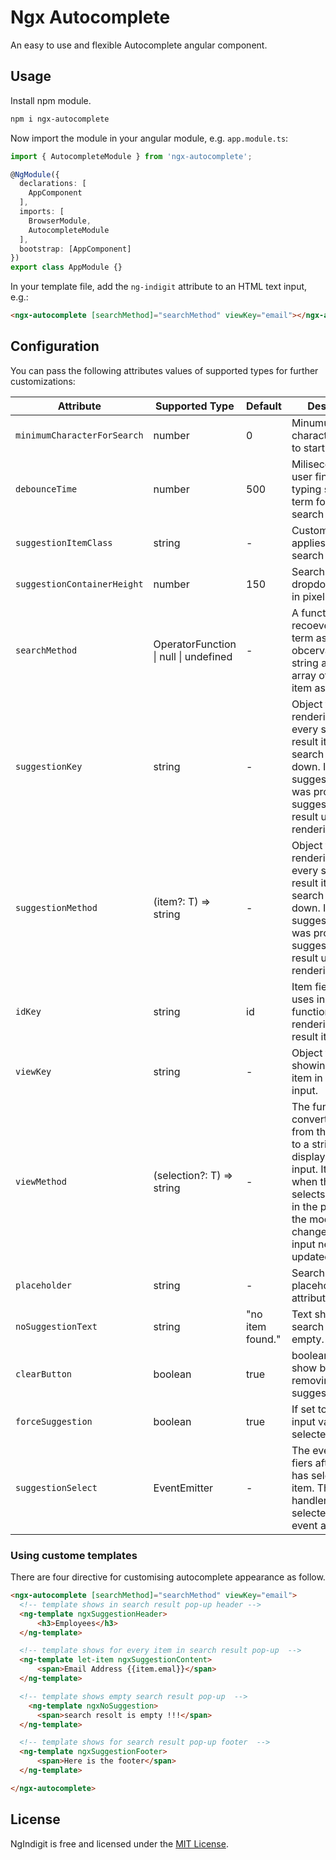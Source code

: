 # Ngx Autocomplete

An easy to use and flexible Autocomplete angular component.

## Usage

Install npm module.

```bash
npm i ngx-autocomplete
```
Now import the module in your angular module, e.g. ``app.module.ts``:

```ts
import { AutocompleteModule } from 'ngx-autocomplete';

@NgModule({
  declarations: [
    AppComponent
  ],
  imports: [
    BrowserModule,
    AutocompleteModule
  ],
  bootstrap: [AppComponent]
})
export class AppModule {}
```
In your template file, add the ``ng-indigit`` attribute to an HTML text input, e.g.:

```html
<ngx-autocomplete [searchMethod]="searchMethod" viewKey="email"></ngx-autocomplete>
```

## Configuration

You can pass the following attributes values of supported types for further customizations:

<table>
<thead>
<tr>
<th>Attribute</th>
<th>Supported Type</th>
<th>Default</th>
<th>Description</th>
</tr>
</thead>
<tbody>
  
  <tr>
    <td>
      <code>minimumCharacterForSearch</code>
    </td>
    <td>
      number
    </td>
    <td>
      0
    </td>
    <td style="vertical-align: top;">
      Minumum character needs to start searching.
    </td>
  </tr>

  <tr>
    <td><code>debounceTime</code></td>
    <td>number</td>
    <td>500</td>
    <td style="vertical-align: top;">
          Miliseconds after user finished typing search term 
      for triggering search method
        </td>
  </tr>

  <tr>
    <td>
      <code>suggestionItemClass</code>
    </td>
    <td>string</td>
    <td>-</td>
    <td style="vertical-align: top;">
      Custom CSS class applies tp every search result item.
    </td>
 </tr>

  <tr>
    <td>
      <code>suggestionContainerHeight</code>
    </td>
    <td>number</td>
    <td>150</td>
    <td style="vertical-align: top;">
      Search result dropdown height in pixell.
    </td>
  </tr>

  <tr>
    <td>
      <code>searchMethod</code>
    </td>
    <td>
        OperatorFunction<string, T[]> | null | undefined</td>
    <td>-</td>
    <td style="vertical-align: top;">
      A function wich recoeves search term as an obcervable of string and returns array of search item as result.
    </td>
  </tr>

  <tr>
    <td>
      <code>suggestionKey</code>
    </td>
    <td>string</td>
    <td>-</td>
    <td style="vertical-align: top;">
        Object field for rendering for every search result item in search result drop down.
        If suggestionMethod was provided, suggestionMethod result uses for rendering item.
    </td>
  </tr>

  <tr>
    <td>
      <code>suggestionMethod</code>
    </td>
    <td>(item?: T) => string</td>
    <td>-</td>
    <td style="vertical-align: top;">
        Object field for rendering for every search result item in search result drop down.
        If suggestionMethod was provided, suggestionMethod result uses for rendering item.
    </td>
  </tr>

  <tr>
    <td>
      <code>idKey</code>
    </td>
    <td>string</td>
    <td>id</td>
    <td style="vertical-align: top;">
        Item field name uses in track by function for rendering search result items.
    </td>
  </tr>

  <tr>
    <td>
      <code>viewKey</code>
    </td>
    <td>string</td>
    <td>-</td>
    <td style="vertical-align: top;">
        Object field for showing selected item in search input.
    </td>
  </tr>

  <tr>
    <td>
      <code>viewMethod</code>
    </td>
    <td>(selection?: T) => string</td>
    <td>-</td>
    <td style="vertical-align: top;">
        The function that converts an item from the result list to a string to display in the input.
        It is called when the user selects something in the popup or the model value changes, so the input needs to be updated
    </td>
  </tr>

  <tr>
    <td>
      <code>placeholder</code>
    </td>
    <td>string</td>
    <td>-</td>
    <td style="vertical-align: top;">
        Search input placeholder attribute value.
    </td>
  </tr>

  <tr>
    <td>
      <code>noSuggestionText</code>
    </td>
    <td>string</td>
    <td>"no item found."</td>
    <td style="vertical-align: top;">
        Text shows when search result is empty.
    </td>
  </tr>

  <tr>
    <td>
      <code>clearButton</code>
    </td>
    <td>boolean</td>
    <td>true</td>
    <td style="vertical-align: top;">
        boolean value to show  button for removing selected suggestion.
    </td>
  </tr>

  <tr>
    <td>
      <code>forceSuggestion</code>
    </td>
    <td>boolean</td>
    <td>true</td>
    <td style="vertical-align: top;">
        If set to false the input value use as selected item.
    </td>
  </tr>

  <tr>
    <td>
      <code>suggestionSelect</code>
    </td>
    <td>EventEmitter</td>
    <td>-</td>
    <td style="vertical-align: top;">
        The event that fiers after user has selected an item.
        The event handler recieves selected item as event argument.
    </td>
  </tr>

</tbody>
</table>

### Using custome templates
There are four directive for customising autocomplete appearance as follow.

```html
<ngx-autocomplete [searchMethod]="searchMethod" viewKey="email">
  <!-- template shows in search result pop-up header -->
  <ng-template ngxSuggestionHeader>
      <h3>Employees</h3>
  </ng-template>

  <!-- template shows for every item in search result pop-up  -->
  <ng-template let-item ngxSuggestionContent>
      <span>Email Address {{item.emal}}</span>
  </ng-template>

  <!-- template shows empty search result pop-up  -->
    <ng-template ngxNoSuggestion>
      <span>search resolt is empty !!!</span>
  </ng-template>

  <!-- template shows for search result pop-up footer  -->
  <ng-template ngxSuggestionFooter>
      <span>Here is the footer</span>
  </ng-template>

</ngx-autocomplete>
```
## License

NgIndigit is free and licensed under the [MIT License](./LICENSE).
